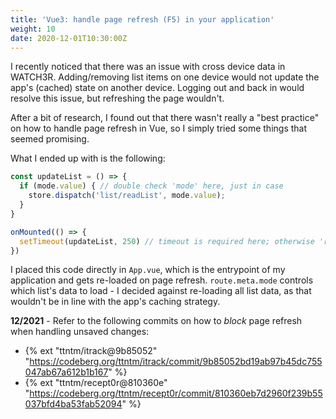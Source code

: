 ```yaml
---
title: 'Vue3: handle page refresh (F5) in your application'
weight: 10
date: 2020-12-01T10:30:00Z
---
```


I recently noticed that there was an issue with cross device data in WATCH3R. Adding/removing list items on one device would not update the app's (cached) state on another device. Logging out and back in would resolve this issue, but refreshing the page wouldn't.

After a bit of research, I found out that there wasn't really a "best practice" on how to handle page refresh in Vue, so I simply tried some things that seemed promising.

What I ended up with is the following:

```js
const updateList = () => {
  if (mode.value) { // double check 'mode' here, just in case
    store.dispatch('list/readList', mode.value);
  }
}

onMounted(() => {
  setTimeout(updateList, 250) // timeout is required here; otherwise 'route.meta.mode' is undefined
})
```

I placed this code directly in `App.vue`, which is the entrypoint of my application and gets re-loaded on page refresh. `route.meta.mode` controls which list's data to load - I decided against re-loading all list data, as that wouldn't be in line with the app's caching strategy.

**12/2021** - Refer to the following commits on how to _block_ page refresh when handling unsaved changes:

- {% ext "ttntm/itrack@9b85052" "https://codeberg.org/ttntm/itrack/commit/9b85052bd19ab97b45dc755047ab67a612b1b167" %}
- {% ext "ttntm/recept0r@810360e" "https://codeberg.org/ttntm/recept0r/commit/810360eb7d2960f239b55037bfd4ba53fab52094" %}